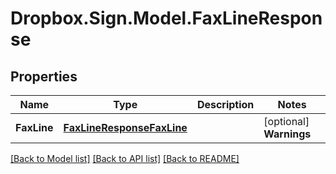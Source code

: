 # Dropbox.Sign.Model.FaxLineResponse

## Properties

Name | Type | Description | Notes
------------ | ------------- | ------------- | -------------
**FaxLine** | [**FaxLineResponseFaxLine**](FaxLineResponseFaxLine.md) |    | [optional] **Warnings** | [**WarningResponse**](WarningResponse.md) |    | [optional] 

[[Back to Model list]](../README.md#documentation-for-models) [[Back to API list]](../README.md#documentation-for-api-endpoints) [[Back to README]](../README.md)

